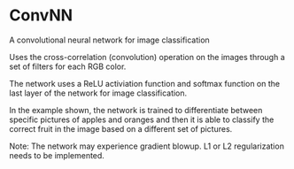 # ConvNN

A convolutional neural network for image classification

Uses the cross-correlation (convolution) operation on the images through a set of filters for each RGB color.

The network uses a ReLU activiation function and softmax function on the last layer of the network for image classification.

In the example shown, the network is trained to differentiate between specific pictures of apples and oranges and then it is
able to classify the correct fruit in the image based on a different set of pictures.

Note: The network may experience gradient blowup. L1 or L2 regularization needs to be implemented.
